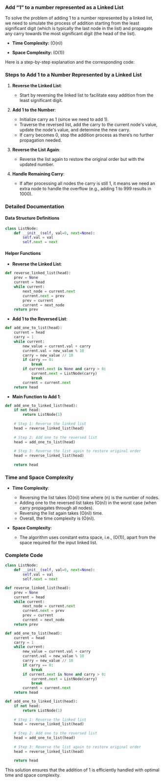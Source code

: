 ### Add “1” to a number represented as a Linked List

To solve the problem of adding 1 to a number represented by a linked list, we need to simulate the process of addition starting from the least significant digit (which is typically the last node in the list) and propagate any carry towards the most significant digit (the head of the list).

- **Time Complexity:** \(O(n)\)

- **Space Complexity:** \(O(1)\)

Here is a step-by-step explanation and the corresponding code:

### Steps to Add 1 to a Number Represented by a Linked List

1. **Reverse the Linked List**:
    - Start by reversing the linked list to facilitate easy addition from the least significant digit.
  
2. **Add 1 to the Number**:
    - Initialize carry as 1 (since we need to add 1).
    - Traverse the reversed list, add the carry to the current node's value, update the node's value, and determine the new carry.
    - If carry becomes 0, stop the addition process as there’s no further propagation needed.

3. **Reverse the List Again**:
    - Reverse the list again to restore the original order but with the updated number.

4. **Handle Remaining Carry**:
    - If after processing all nodes the carry is still 1, it means we need an extra node to handle the overflow (e.g., adding 1 to 999 results in 1000).

### Detailed Documentation

#### Data Structure Definitions
```python
class ListNode:
    def __init__(self, val=0, next=None):
        self.val = val
        self.next = next
```

#### Helper Functions
- **Reverse the Linked List**:
```python
def reverse_linked_list(head):
    prev = None
    current = head
    while current:
        next_node = current.next
        current.next = prev
        prev = current
        current = next_node
    return prev
```

- **Add 1 to the Reversed List**:
```python
def add_one_to_list(head):
    current = head
    carry = 1
    while current:
        new_value = current.val + carry
        current.val = new_value % 10
        carry = new_value // 10
        if carry == 0:
            break
        if current.next is None and carry > 0:
            current.next = ListNode(carry)
            break
        current = current.next
    return head
```

- **Main Function to Add 1**:
```python
def add_one_to_linked_list(head):
    if not head:
        return ListNode(1)
    
    # Step 1: Reverse the linked list
    head = reverse_linked_list(head)
    
    # Step 2: Add one to the reversed list
    head = add_one_to_list(head)
    
    # Step 3: Reverse the list again to restore original order
    head = reverse_linked_list(head)
    
    return head
```

### Time and Space Complexity

- **Time Complexity**:
    - Reversing the list takes \(O(n)\) time where \(n\) is the number of nodes.
    - Adding one to the reversed list takes \(O(n)\) in the worst case (when carry propagates through all nodes).
    - Reversing the list again takes \(O(n)\) time.
    - Overall, the time complexity is \(O(n)\).

- **Space Complexity**:
    - The algorithm uses constant extra space, i.e., \(O(1)\), apart from the space required for the input linked list.

### Complete Code
```python
class ListNode:
    def __init__(self, val=0, next=None):
        self.val = val
        self.next = next

def reverse_linked_list(head):
    prev = None
    current = head
    while current:
        next_node = current.next
        current.next = prev
        prev = current
        current = next_node
    return prev

def add_one_to_list(head):
    current = head
    carry = 1
    while current:
        new_value = current.val + carry
        current.val = new_value % 10
        carry = new_value // 10
        if carry == 0:
            break
        if current.next is None and carry > 0:
            current.next = ListNode(carry)
            break
        current = current.next
    return head

def add_one_to_linked_list(head):
    if not head:
        return ListNode(1)
    
    # Step 1: Reverse the linked list
    head = reverse_linked_list(head)
    
    # Step 2: Add one to the reversed list
    head = add_one_to_list(head)
    
    # Step 3: Reverse the list again to restore original order
    head = reverse_linked_list(head)
    
    return head
```

This solution ensures that the addition of 1 is efficiently handled with optimal time and space complexity.